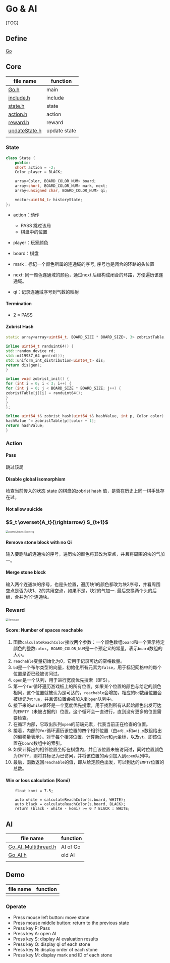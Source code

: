 # Go & AI

[TOC]

## Define

[Go](./Go.md)

## Core

|file name|function|
|---|---|
|[Go.h](Go.h)| main |
|[include.h](include.h)| include |
|[state.h](state.h)| state |
|[action.h](action.h)| action |
|[reward.h](reward.h)| reward |
|[updateState.h](updateState.h)| update state |
|||

### State

```cpp
class State {
    public:
    short action = -2;
    Color player = BLACK;

    array<Color, BOARD_COLOR_NUM> board;
    array<short, BOARD_COLOR_NUM> mark, next;
    array<unsigned char, BOARD_COLOR_NUM> qi;

    vector<uint64_t> historyState;
};
```

- action：动作
  - PASS 跳过该局
  - 棋盘中的位置

- player：玩家颜色
- board：棋盘
- mark：标记一个颜色所属的连通域的序号, 序号也是闭合的环路的头位置
- next: 同一颜色连通域的颜色，通过next 后继构成闭合的环路，方便遍历该连通域。
- qi：记录连通域序号到气数的映射

#### Termination

- 2 $\times$ PASS

#### Zobrist Hash

```cpp
static array<array<uint64_t, BOARD_SIZE * BOARD_SIZE>, 3> zobristTable;

inline uint64_t randuint64() {
std::random_device rd;
std::mt19937_64 gen(rd());
std::uniform_int_distribution<uint64_t> dis;
return dis(gen);
}

inline void zobrist_init() {
for (int i = 0; i < 3; i++) {
for (int j = 0; j < BOARD_SIZE * BOARD_SIZE; j++) {
zobristTable[j][i] = randuint64();
}
}
};

inline uint64_t& zobrist_hash(uint64_t& hashValue, int p, Color color) {
hashValue ^= zobristTable[p][color + 1];
return hashValue;
}
```

### Action

#### Pass

跳过该局

#### Disable global isomorphism

检查当前传入的状态 state 的棋盘的zobrist hash 值，是否在历史上同一棋手处存在过。

#### Not allow suicide

### $S_t \overset{A_t}{\rightarrow} S_{t+1}$

<img src="assets/Update_State.svg" alt="assets/Update_State.svg" style="zoom:50%;" />

#### Remove stone block with no Qi

输入要删除的连通块的序号，遍历块的颜色将其改为空点，并且将周围的块的气加一。

#### Merge stone block

输入两个连通块的序号，也是头位置，遍历块1的颜色都改为块2序号，并看周围空点是否为块1、2的共用空点，如果不是，块2的气加一. 最后交换两个头的后继，合并为1个连通块。

### Reward

<img src="assets/Terminate.svg" alt="Terminate" style="zoom:50%;" />

#### Score: Number of spaces reachable

1. 函数`calculateReachColor`接收两个参数：一个颜色数组`board`和一个表示特定颜色的整数`color`。`BOARD_COLOR_NUM`是一个预定义的常量，表示`board`数组的大小。
2. `reachable`变量初始化为0，它用于记录可达的空格数量。
3. `bd`是一个布尔类型的向量，初始化所有元素为`false`，用于标记网格中的每个位置是否已经被访问过。
4. `open`是一个队列，用于进行宽度优先搜索（BFS）。
5. 第一个`for`循环遍历游戏板上的所有位置。如果某个位置的颜色与给定的颜色相同，这个位置就被认为是可达的，`reachable`会增加，相应的`bd`数组位置会被标记为`true`，并且该位置会被加入到`open`队列中。
6. 接下来的`while`循环是一个宽度优先搜索，用于找到所有从起始颜色出发可达的`EMPTY`（未被占据的）位置。这个循环会一直进行，直到没有更多的位置需要检查。
7. 在循环内部，它取出队列`open`的前端元素，代表当前正在检查的位置。
8. 接着，内部的`for`循环遍历该位置的四个相邻位置（由`adj_x`和`adj_y`数组给出的偏移量表示）。对于每个相邻位置，计算新的`xt`和`yt`坐标，以及`vt`，即该位置在`board`数组中的索引。
9. 如果计算出的相邻位置坐标在棋盘内，并且该位置未被访问过，同时位置颜色为`EMPTY`，则将其标记为已访问，并将该位置的索引加入到`open`队列中。
10. 最后，函数返回`reachable`的值，即从给定颜色出发，可以到达的`EMPTY`位置的总数。

#### Win or loss calculation (Komi)

		float komi = 7.5;
	
		auto white = calculateReachColor(s.board, WHITE);
		auto black = calculateReachColor(s.board, BLACK);
		return (black - white - komi) >= 0 ? BLACK : WHITE;

## AI 

|file name|function|
|---|---|
|[Go_AI_Multithread.h](Go_AI_Multithread.h)| AI of Go |
|[Go_AI.h](Go_AI.h)| old AI |
|||

## Demo

|file name|function|
|---|---|
|||

### Operate

- Press mouse left button: move stone
- Press mouse middle button: return to the previous state
- Press key P: Pass
- Press key A: open AI
- Press key S: display AI evaluation results
- Press key Q: display qi of each stone
- Press key N: display order of each stone
- Press key M: display mark and ID of each stone